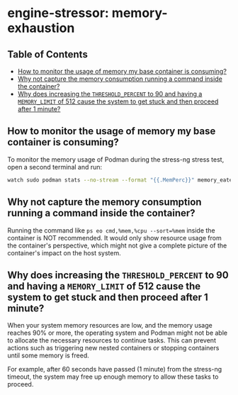 # engine-stressor: memory-exhaustion

## Table of Contents

- [How to monitor the usage of memory my base container is consuming?](#how-to-monitor-the-usage-of-memory-my-base-container-is-consuming)
- [Why not capture the memory consumption running a command inside the container?](#why-not-capture-the-memory-consumption-running-a-command-inside-the-container)
- [Why does increasing the `THRESHOLD_PERCENT` to 90 and having a `MEMORY_LIMIT` of 512 cause the system to get stuck and then proceed after 1 minute?](#why-does-increasing-the-threshold_percent-to-90-and-having-a-memory_limit-of-512-cause-the-system-to-get-stuck-and-then-proceed-after-1-minute)

## How to monitor the usage of memory my base container is consuming?

To monitor the memory usage of Podman during the stress-ng stress test, open a second terminal and run:

```sh
watch sudo podman stats --no-stream --format "{{.MemPerc}}" memory_eater_base_container
```

## Why not capture the memory consumption running a command inside the container?

Running the command like `ps eo cmd,%mem,%cpu --sort=%mem` inside the container is NOT recommended. It would only show resource usage from the container's perspective, which might not give a complete picture of the container's impact on the host system.

## Why does increasing the `THRESHOLD_PERCENT` to 90 and having a `MEMORY_LIMIT` of 512 cause the system to get stuck and then proceed after 1 minute?

When your system memory resources are low, and the memory usage reaches 90% or more, the operating system and Podman might not be able to allocate the necessary resources to continue tasks. This can prevent actions such as triggering new nested containers or stopping containers until some memory is freed.

For example, after 60 seconds have passed (1 minute) from the stress-ng timeout, the system may free up enough memory to allow these tasks to proceed.
